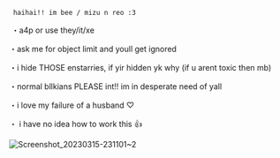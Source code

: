 
     haihai!! im bee / mizu n reo :3
⁠
・⁠a4p or use they/it/xe
⁠



・ask me for object limit and youll get ignored
⁠


・⁠i hide THOSE enstarries, if yir hidden yk why (if u arent toxic then mb)
⁠


・normal bllkians PLEASE int!! im in desperate need of yall
⁠


・⁠i love my failure of a husband ♡

⁠・⁠ i have no idea how to work this 👍

![Screenshot_20230315-231101~2](https://user-images.githubusercontent.com/126539205/227659550-48c371d2-508c-4905-a655-d2833e109f7a.png)
